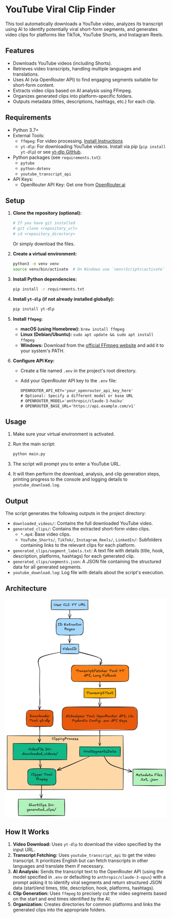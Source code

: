# YouTube Viral Clip Finder

This tool automatically downloads a YouTube video, analyzes its transcript using AI to identify potentially viral short-form segments, and generates video clips for platforms like TikTok, YouTube Shorts, and Instagram Reels.

## Features

* Downloads YouTube videos (including Shorts).
* Retrieves video transcripts, handling multiple languages and translations.
* Uses AI (via OpenRouter API) to find engaging segments suitable for short-form content.
* Extracts video clips based on AI analysis using FFmpeg.
* Organizes generated clips into platform-specific folders.
* Outputs metadata (titles, descriptions, hashtags, etc.) for each clip.

## Requirements

* Python 3.7+
* External Tools:
  * `ffmpeg`: For video processing. [Install Instructions](https://ffmpeg.org/download.html)
  * `yt-dlp`: For downloading YouTube videos. Install via pip (`pip install yt-dlp`) or see [yt-dlp GitHub](https://github.com/yt-dlp/yt-dlp#installation).
* Python packages (see `requirements.txt`):
  * `pytube`
  * `python-dotenv`
  * `youtube_transcript_api`
* API Keys:
  * OpenRouter API Key: Get one from [OpenRouter.ai](https://openrouter.ai/)

## Setup

1. **Clone the repository (optional):**

   ```bash
   # If you have git installed
   # git clone <repository_url>
   # cd <repository_directory>
   ```

   Or simply download the files.

2. **Create a virtual environment:**

   ```bash
   python3 -m venv venv
   source venv/bin/activate  # On Windows use `venv\Scripts\activate`
   ```

3. **Install Python dependencies:**

   ```bash
   pip install -r requirements.txt
   ```

4. **Install `yt-dlp` (if not already installed globally):**

   ```bash
   pip install yt-dlp
   ```

5. **Install `ffmpeg`:**
   * **macOS (using Homebrew):** `brew install ffmpeg`
   * **Linux (Debian/Ubuntu):** `sudo apt update && sudo apt install ffmpeg`
   * **Windows:** Download from the [official FFmpeg website](https://ffmpeg.org/download.html) and add it to your system's PATH.

6. **Configure API Key:**
   * Create a file named `.env` in the project's root directory.
   * Add your OpenRouter API key to the `.env` file:

     ```dotenv
     OPENROUTER_API_KEY='your_openrouter_api_key_here'
     # Optional: Specify a different model or base URL
     # OPENROUTER_MODEL='anthropic/claude-3-haiku'
     # OPENROUTER_BASE_URL='https://api.example.com/v1'
     ```

## Usage

1. Make sure your virtual environment is activated.
2. Run the main script:

   ```bash
   python main.py
   ```

3. The script will prompt you to enter a YouTube URL.
4. It will then perform the download, analysis, and clip generation steps, printing progress to the console and logging details to `youtube_download.log`.

## Output

The script generates the following outputs in the project directory:

* `downloaded_videos/`: Contains the full downloaded YouTube video.
* `generated_clips/`: Contains the extracted short-form video clips.
  * `*.mp4`: Base video clips.
  * `YouTube_Shorts/`, `TikTok/`, `Instagram_Reels/`, `LinkedIn/`: Subfolders containing links to the relevant clips for each platform.
* `generated_clips/segment_labels.txt`: A text file with details (title, hook, description, platforms, hashtags) for each generated clip.
* `generated_clips/segments.json`: A JSON file containing the structured data for all generated segments.
* `youtube_download.log`: Log file with details about the script's execution.

## Architecture

![YouTube AI Clipper Architecture](./yt-ai-clipper-architecture.png)

## How It Works

1. **Video Download:** Uses `yt-dlp` to download the video specified by the input URL.
2. **Transcript Fetching:** Uses `youtube_transcript_api` to get the video transcript. It prioritizes English but can fetch transcripts in other languages and translate them if necessary.
3. **AI Analysis:** Sends the transcript text to the OpenRouter API (using the model specified in `.env` or defaulting to `anthropic/claude-3-opus`) with a prompt asking it to identify viral segments and return structured JSON data (start/end times, title, description, hook, platforms, hashtags).
4. **Clip Generation:** Uses `ffmpeg` to precisely cut the video segments based on the start and end times identified by the AI.
5. **Organization:** Creates directories for common platforms and links the generated clips into the appropriate folders.
